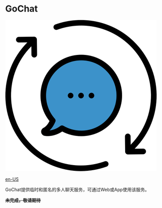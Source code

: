 # GoChat

<img class="" src="public/img/chat.png" style="width:480px;height:480px" alt=""/>

[en-US](README.md)

GoChat提供临时和匿名的多人聊天服务，可通过Web或App使用该服务。

~~**未完成，敬请期待**~~
